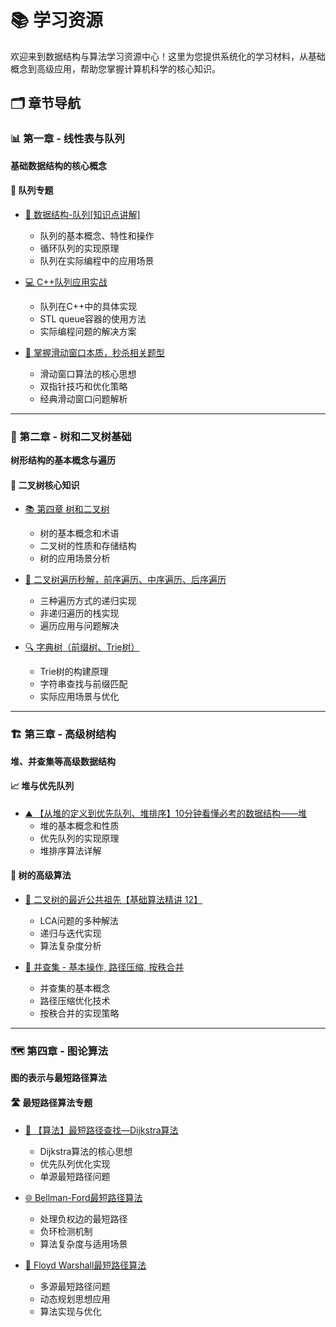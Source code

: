 # 📚 学习资源

欢迎来到数据结构与算法学习资源中心！这里为您提供系统化的学习材料，从基础概念到高级应用，帮助您掌握计算机科学的核心知识。

## 🗂️ 章节导航

### 📊 第一章 - 线性表与队列
**基础数据结构的核心概念**

#### 🔄 队列专题
- [📖 数据结构-队列[知识点讲解]](/学习资源/第一章/数据结构-队列[知识点讲解]) 
  - 队列的基本概念、特性和操作
  - 循环队列的实现原理
  - 队列在实际编程中的应用场景

- [💻 C++队列应用实战](/学习资源/第一章/5.4周日下午13点半~15点半C++队列的应用2)
  - 队列在C++中的具体实现
  - STL queue容器的使用方法
  - 实际编程问题的解决方案

- [🎯 掌握滑动窗口本质，秒杀相关题型](/学习资源/第一章/掌握滑动窗口本质，秒杀相关题型)
  - 滑动窗口算法的核心思想
  - 双指针技巧和优化策略
  - 经典滑动窗口问题解析

---

### 🌳 第二章 - 树和二叉树基础
**树形结构的基本概念与遍历**

#### 🌲 二叉树核心知识
- [📚 第四章 树和二叉树](/学习资源/第二章/第四章%20树和二叉树)
  - 树的基本概念和术语
  - 二叉树的性质和存储结构
  - 树的应用场景分析

- [🔄 二叉树遍历秒解，前序遍历、中序遍历、后序遍历](/学习资源/第二章/二叉树遍历秒解，前序遍历、中序遍历、后序遍历)
  - 三种遍历方式的递归实现
  - 非递归遍历的栈实现
  - 遍历应用与问题解决

- [🔍 字典树（前缀树、Trie树）](/学习资源/第二章/字典树（前缀树、Trie树）)
  - Trie树的构建原理
  - 字符串查找与前缀匹配
  - 实际应用场景与优化

---

### 🏗️ 第三章 - 高级树结构
**堆、并查集等高级数据结构**

#### 📈 堆与优先队列
- [⛰️ 【从堆的定义到优先队列、堆排序】10分钟看懂必考的数据结构——堆](/学习资源/第三章/【从堆的定义到优先队列、堆排序】%2010分钟看懂必考的数据结构——堆)
  - 堆的基本概念和性质
  - 优先队列的实现原理
  - 堆排序算法详解

#### 🔗 树的高级算法
- [🎯 二叉树的最近公共祖先【基础算法精讲 12】](/学习资源/第三章/二叉树的最近公共祖先【基础算法精讲%2012】)
  - LCA问题的多种解法
  - 递归与迭代实现
  - 算法复杂度分析

- [🔗 并查集 - 基本操作, 路径压缩, 按秩合并](/学习资源/第三章/并查集%20-%20基本操作,%20路径压缩,%20按秩合并)
  - 并查集的基本概念
  - 路径压缩优化技术
  - 按秩合并的实现策略

---

### 🗺️ 第四章 - 图论算法
**图的表示与最短路径算法**

#### 🛣️ 最短路径算法专题
- [🚀 【算法】最短路径查找—Dijkstra算法](/学习资源/第四章/【算法】最短路径查找—Dijkstra算法)
  - Dijkstra算法的核心思想
  - 优先队列优化实现
  - 单源最短路径问题

- [🌐 Bellman-Ford最短路径算法](/学习资源/第四章/Bellman-Ford最短路径算法)
  - 处理负权边的最短路径
  - 负环检测机制
  - 算法复杂度与适用场景

- [🔄 Floyd Warshall最短路径算法](/学习资源/第四章/Floyd%20Warshall最短路径算法)
  - 多源最短路径问题
  - 动态规划思想应用
  - 算法实现与优化
